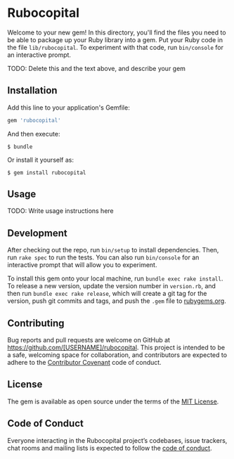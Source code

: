 # Rubocopital

Welcome to your new gem! In this directory, you'll find the files you need to be able to package up your Ruby library into a gem. Put your Ruby code in the file `lib/rubocopital`. To experiment with that code, run `bin/console` for an interactive prompt.

TODO: Delete this and the text above, and describe your gem

## Installation

Add this line to your application's Gemfile:

```ruby
gem 'rubocopital'
```

And then execute:

    $ bundle

Or install it yourself as:

    $ gem install rubocopital

## Usage

TODO: Write usage instructions here

## Development

After checking out the repo, run `bin/setup` to install dependencies. Then, run `rake spec` to run the tests. You can also run `bin/console` for an interactive prompt that will allow you to experiment.

To install this gem onto your local machine, run `bundle exec rake install`. To release a new version, update the version number in `version.rb`, and then run `bundle exec rake release`, which will create a git tag for the version, push git commits and tags, and push the `.gem` file to [rubygems.org](https://rubygems.org).

## Contributing

Bug reports and pull requests are welcome on GitHub at https://github.com/[USERNAME]/rubocopital. This project is intended to be a safe, welcoming space for collaboration, and contributors are expected to adhere to the [Contributor Covenant](http://contributor-covenant.org) code of conduct.

## License

The gem is available as open source under the terms of the [MIT License](http://opensource.org/licenses/MIT).

## Code of Conduct

Everyone interacting in the Rubocopital project’s codebases, issue trackers, chat rooms and mailing lists is expected to follow the [code of conduct](https://github.com/[USERNAME]/rubocopital/blob/master/CODE_OF_CONDUCT.md).
